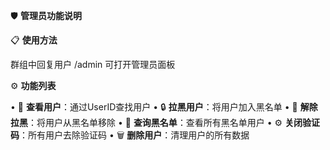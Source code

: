 🛡️ **管理员功能说明**

📋 **使用方法**

群组中回复用户 /admin 可打开管理员面板

⚙️ **功能列表**

• 👤 **查看用户**：通过UserID查找用户
• 🔒 **拉黑用户**：将用户加入黑名单
• 🔑 **解除拉黑**：将用户从黑名单移除
• 👀 **查询黑名单**：查看所有黑名单用户
• ⚙️ **关闭验证码**：所有用户去除验证码
• 🗑 **删除用户**：清理用户的所有数据
